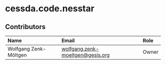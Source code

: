 # cessda.code.nesstar

## Contributors

Name            | Email                     | Role
:---            | :---                      | :---
Wolfgang Zenk-Möltgen  | <wolfgang.zenk-moeltgen@gesis.org>  | Owner

